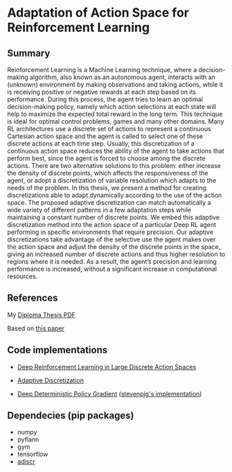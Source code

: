 # Adaptation of Action Space for Reinforcement Learning

## Summary
Reinforcement Learning is a Machine Learning technique, where a decision-making algorithm, also known as an autonomous agent, interacts with an (unknown) environment by making observations and taking actions, while it is receiving positive or negative rewards at each step based on its performance. During this process, the agent tries to learn an optimal decision-making policy, namely which action selections at each state will help to maximize the expected total reward in the long term. This technique is ideal for optimal control problems, games and many other domains. Many RL architectures use a discrete set of actions to represent a continuous Cartesian action space and the agent is called to select one of these discrete actions at each time step. Usually, this discretization of a continuous action space reduces the ability of the agent to take actions that perform best, since the agent is forced to choose among the discrete actions. There are two alternative solutions to this problem: either increase the density of discrete points, which affects the responsiveness of the agent, or adopt a discretization of variable resolution which adapts to the needs of the problem. In this thesis, we present a method for creating discretizations able to adapt dynamically according to the use of the action space. The proposed adaptive discretization can match automatically a wide variety of different patterns in a few adaptation steps while maintaining a constant number of discrete points. We embed this adaptive discretization method into the action space of a particular Deep RL agent performing in specific environments that require precision. Our adaptive discretizations take advantage of the selective use the agent makes over the action space and adjust the density of the discrete points in the space, giving an increased number of discrete actions and thus higher resolution to regions where it is needed. As a result, the agent’s precision and learning performance is increased, without a significant increase in computational resources. 


## References
My [Diploma Thesis PDF](http://purl.tuc.gr/dl/dias/33218A13-C811-425E-BC8B-8D5226842B6F)

Based on [this paper](https://arxiv.org/abs/1512.07679)

## Code implementations
*  [Deep Reinforcement Learning in Large Discrete Action Spaces](https://github.com/jimkon/Deep-Reinforcement-Learning-in-Large-Discrete-Action-Spaces)

*  [Adaptive Discretization](https://github.com/jimkon/adaptive-discretization)

*  [Deep Deterministic Policy Gradient](https://github.com/stevenpjg/ddpg-aigym) ([stevenpjg's implementation](https://github.com/stevenpjg))

## Dependecies (pip packages)
*  numpy
*  pyflann
*  gym
*  tensorflow
*  [adiscr](https://github.com/jimkon/adaptive-discretization)

